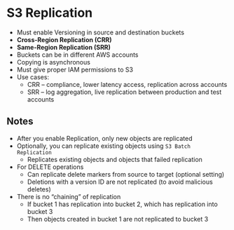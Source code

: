 # S3 Replication

- Must enable Versioning in source and destination buckets
- **Cross-Region Replication (CRR)**
- **Same-Region Replication (SRR)**
- Buckets can be in different AWS accounts
- Copying is asynchronous
- Must give proper IAM permissions to S3
- Use cases:
  - CRR – compliance, lower latency access, replication across accounts
  - SRR – log aggregation, live replication between production and test accounts

## Notes

- After you enable Replication, only new objects are replicated
- Optionally, you can replicate existing objects using `S3 Batch Replication`
  - Replicates existing objects and objects that failed replication
- For DELETE operations
  - Can replicate delete markers from source to target (optional setting)
  - Deletions with a version ID are not replicated (to avoid malicious deletes)
- There is no “chaining” of replication
  - If bucket 1 has replication into bucket 2, which has replication into bucket 3
  - Then objects created in bucket 1 are not replicated to bucket 3
